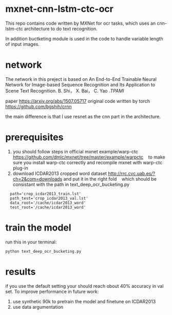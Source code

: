 # mxnet-cnn-lstm-ctc-ocr
  This repo contains code written by MXNet for ocr tasks, which uses an cnn-lstm-ctc architecture to do text recognition. 

  In addition buctketing module is used in the code to handle variable length of input images. 
# network
  The network in this preject is based on An End-to-End Trainable Neural Network for Image-based Sequence Recognition and Its Application to Scene Text Recognition. B. Shi， X. Bai， C. Yao .*TPAMI*

paper https://arxiv.org/abs/1507.05717
original code written by torch https://github.com/bgshih/crnn

the main difference is that I use resnet as the cnn part in the architecture.
# prerequisites
1. you should follow steps in official mxnet example/warp-ctc https://github.com/dmlc/mxnet/tree/master/example/warpctc
   to make sure you install warp-ctc correctly and recompile mxnet with warp-ctc plug-in
2. download ICDAR2013 cropped word dataset http://rrc.cvc.uab.es/?ch=2&com=downloads and put it in the right fold 
   which should be consistant with the path in text_deep_ocr_bucketing.py
```
  path='crop_icdar2013_train.lst'
  path_test='crop_icdar2013_val.lst'
  data_root='/cache/icdar2013_word'
  test_root='/cache/icdar2013_word'
```
# train the model
  run this in your terminal:
```
python text_deep_ocr_bucketing.py
```
# results 
  if you use the default setting your should reach obout 40% accuracy in val set.
  To improve performance in future work:
  1. use synthetic 90k to pretrain the model and finetune on ICDAR2013
  2. use data argumentation
